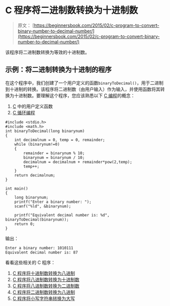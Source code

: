 # C 程序将二进制数转换为十进制数

> 原文： [https://beginnersbook.com/2015/02/c-program-to-convert-binary-number-to-decimal-number/](https://beginnersbook.com/2015/02/c-program-to-convert-binary-number-to-decimal-number/)

该程序将二进制数转换为等效的十进制数。

## 示例：将二进制转换为十进制的程序

在这个程序中，我们创建了一个用户定义的函数`binaryToDecimal()`，用于二进制到十进制的转换。该程序将二进制数（由用户输入）作为输入，并使用函数将其转换为十进制数。要理解这个程序，您应该熟悉以下 [C 编程](https://beginnersbook.com/2014/01/c-tutorial-for-beginners-with-examples/)的概念：

1.  [C](https://beginnersbook.com/2014/01/c-functions-examples/) 中的用户定义函数
2.  [C 循环编程](https://beginnersbook.com/2014/01/c-while-loop/)

```
#include <stdio.h>
#include <math.h>
int binaryToDecimal(long binarynum)
{
    int decimalnum = 0, temp = 0, remainder;
    while (binarynum!=0)
    {
        remainder = binarynum % 10;
        binarynum = binarynum / 10;
        decimalnum = decimalnum + remainder*pow(2,temp);
        temp++;
    }
    return decimalnum;
}

int main()
{
    long binarynum;
    printf("Enter a binary number: ");
    scanf("%ld", &binarynum);

    printf("Equivalent decimal number is: %d", binaryToDecimal(binarynum));
    return 0;
}
```

输出：

```
Enter a binary number: 1010111
Equivalent decimal number is: 87
```

看看这些相关的 C 程序：

1.  [C 程序将十进制数转换为八进制](https://beginnersbook.com/2017/09/c-program-to-convert-decimal-to-octal-number/)
2.  [C 程序将八进制数转换为十进制数](https://beginnersbook.com/2017/09/c-program-to-convert-octal-number-to-decimal-number/)
3.  [C 程序将八进制数转换为二进制数](https://beginnersbook.com/2017/09/c-program-to-convert-octal-number-to-binary-number/)
4.  [C 程序将二进制数转换为八进制](https://beginnersbook.com/2017/09/c-program-to-convert-binary-to-octal-number-system/)
5.  [C 程序将小写字符串转换为大写](https://beginnersbook.com/2015/02/c-program-to-convert-lowercase-string-to-uppercase-string/)